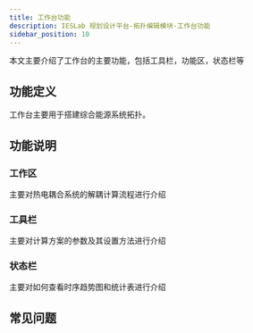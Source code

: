 ```yaml
---
title: 工作台功能
description: IESLab 规划设计平台-拓扑编辑模块-工作台功能
sidebar_position: 10
---
```


本文主要介绍了工作台的主要功能，包括工具栏，功能区，状态栏等

## 功能定义

工作台主要用于搭建综合能源系统拓扑。

## 功能说明

### 工作区

主要对热电耦合系统的解耦计算流程进行介绍

### 工具栏

主要对计算方案的参数及其设置方法进行介绍

### 状态栏

主要对如何查看时序趋势图和统计表进行介绍


## 常见问题